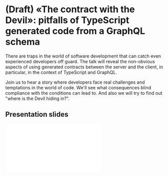 # (Draft) «The contract with the Devil»: pitfalls of TypeScript generated code from a GraphQL schema

There are traps in the world of software development that can catch even
experienced developers off guard. The talk will reveal the non-obvious aspects
of using generated contracts between the server and the client, in particular,
in the context of TypeScript and GraphQL.

Join us to hear a story where developers face real challenges and temptations in
the world of code. We'll see what consequences blind compliance with the
conditions can lead to. And also we will try to find out "where is the Devil
hiding in?".

## Presentation slides

<div data-container-unfold="lg">
    <div class="aspect-ratio" data-ratio="16/9">
        <iframe src="/slides/contract-with-devil" title="slides" frameborder="0" />
    </div>
</div>
